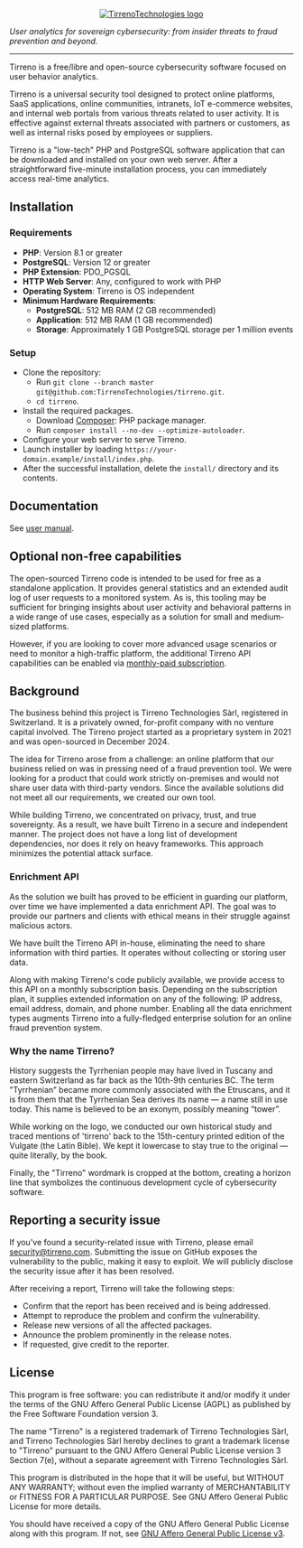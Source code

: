 <p align="center">
    <a href="https://www.tirreno.com/" target="_blank">
        <img src="https://avatars.githubusercontent.com/u/171573688?s=64&v=4" alt="TirrenoTechnologies logo" />
    </a>
</p>

*User analytics for sovereign cybersecurity: from insider threats to fraud prevention and beyond.*

---

Tirreno is a free/libre and open-source cybersecurity software focused on user behavior analytics.

Tirreno is a universal security tool designed to protect online platforms, SaaS applications, online communities, intranets, IoT e-commerce websites, and internal web portals from various threats related to user activity. It is effective against external threats associated with partners or customers, as well as internal risks posed by employees or suppliers.

Tirreno is a "low-tech" PHP and PostgreSQL software application that can be downloaded and installed on your own web server. After a straightforward five-minute installation process, you can immediately access real-time analytics.

## Installation

### Requirements

- **PHP**: Version 8.1 or greater
- **PostgreSQL**: Version 12 or greater
- **PHP Extension**: PDO_PGSQL
- **HTTP Web Server**: Any, configured to work with PHP
- **Operating System**: Tirreno is OS independent
- **Minimum Hardware Requirements**:
  - **PostgreSQL**: 512 MB RAM (2 GB recommended)
  - **Application**: 512 MB RAM (1 GB recommended)
  - **Storage**: Approximately 1 GB PostgreSQL storage per 1 million events

### Setup

- Clone the repository:
  - Run `git clone --branch master git@github.com:TirrenoTechnologies/tirreno.git`.
  - `cd tirreno`.
- Install the required packages.
  - Download [Composer](https://getcomposer.org/download/): PHP package manager.
  - Run `composer install --no-dev --optimize-autoloader`.
- Configure your web server to serve Tirreno.
- Launch installer by loading `https://your-domain.example/install/index.php`.
- After the successful installation, delete the `install/` directory and its contents.

## Documentation

See [user manual](http://tirreno-tirreno-docs.readthedocs-hosted.com/en/latest/).

## Optional non-free capabilities

The open-sourced Tirreno code is intended to be used for free as a standalone application. It provides general statistics and an extended audit log of user requests to a monitored system. As is, this tooling may be sufficient for bringing insights about user activity and behavioral patterns in a wide range of use cases, especially as a solution for small and medium-sized platforms.

However, if you are looking to cover more advanced usage scenarios or need to monitor a high-traffic platform, the additional Tirreno API capabilities can be enabled via [monthly-paid subscription](https://www.tirreno.com/pricing/).

## Background

The business behind this project is Tirreno Technologies Sàrl, registered in Switzerland. It is a privately owned, for-profit company with no venture capital involved. The Tirreno project started as a proprietary system in 2021 and was open-sourced in December 2024.

The idea for Tirreno arose from a challenge: an online platform that our business relied on was in pressing need of a fraud prevention tool. We were looking for a product that could work strictly on-premises and would not share user data with third-party vendors. Since the available solutions did not meet all our requirements, we created our own tool.

While building Tirreno, we concentrated on privacy, trust, and true sovereignty. As a result, we have built Tirreno in a secure and independent manner. The project does not have a long list of development dependencies, nor does it rely on heavy frameworks. This approach minimizes the potential attack surface.

### Enrichment API

As the solution we built has proved to be efficient in guarding our platform, over time we have implemented a data enrichment API. The goal was to provide our partners and clients with ethical means in their struggle against malicious actors.

We have built the Tirreno API in-house, eliminating the need to share information with third parties. It operates without collecting or storing user data.

Along with making Tirreno's code publicly available, we provide access to this API on a monthly subscription basis. Depending on the subscription plan, it supplies extended information on any of the following: IP address, email address, domain, and phone number. Enabling all the data enrichment types augments Tirreno into a fully-fledged enterprise solution for an online fraud prevention system.

### Why the name Tirreno?

History suggests the Tyrrhenian people may have lived in Tuscany and eastern Switzerland as far back as the 10th-9th centuries BC. The term "Tyrrhenian” became more commonly associated with the Etruscans, and it is from them that the Tyrrhenian Sea derives its name — a name still in use today. This name is believed to be an exonym, possibly meaning “tower”.

While working on the logo, we conducted our own historical study and traced mentions of 'tirreno' back to the 15th-century printed edition of the Vulgate (the Latin Bible). We kept it lowercase to stay true to the original — quite literally, by the book.

Finally, the "Tirreno" wordmark is cropped at the bottom, creating a horizon line that symbolizes the continuous development cycle of cybersecurity software.

## Reporting a security issue

If you've found a security-related issue with Tirreno, please email security@tirreno.com. Submitting the issue on GitHub exposes the vulnerability to the public, making it easy to exploit. We will publicly disclose the security issue after it has been resolved.

After receiving a report, Tirreno will take the following steps:

- Confirm that the report has been received and is being addressed.
- Attempt to reproduce the problem and confirm the vulnerability.
- Release new versions of all the affected packages.
- Announce the problem prominently in the release notes.
- If requested, give credit to the reporter.

## License

This program is free software: you can redistribute it and/or modify it under the terms of the GNU Affero General Public License (AGPL) as published by the Free Software Foundation version 3.

The name "Tirreno" is a registered trademark of Tirreno Technologies Sàrl, and Tirreno Technologies Sàrl hereby declines to grant a trademark license to "Tirreno" pursuant to the GNU Affero General Public License version 3 Section 7(e), without a separate agreement with Tirreno Technologies Sàrl.

This program is distributed in the hope that it will be useful, but WITHOUT ANY WARRANTY; without even the implied warranty of MERCHANTABILITY or FITNESS FOR A PARTICULAR PURPOSE. See GNU Affero General Public License for more details.

You should have received a copy of the GNU Affero General Public License along with this program. If not, see [GNU Affero General Public License v3](https://www.gnu.org/licenses/agpl-3.0.txt).
